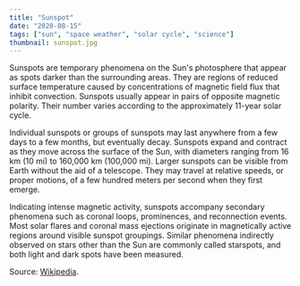 ```yaml
---
title: "Sunspot"
date: "2020-08-15"
tags: ["sun", "space weather", "solar cycle", "science"]
thumbnail: sunspot.jpg
---
```


Sunspots are temporary phenomena on the Sun's photosphere that appear as spots darker than the surrounding areas. They are regions of reduced surface temperature caused by concentrations of magnetic field flux that inhibit convection. Sunspots usually appear in pairs of opposite magnetic polarity. Their number varies according to the approximately 11-year solar cycle.

Individual sunspots or groups of sunspots may last anywhere from a few days to a few months, but eventually decay. Sunspots expand and contract as they move across the surface of the Sun, with diameters ranging from 16 km (10 mi) to 160,000 km (100,000 mi). Larger sunspots can be visible from Earth without the aid of a telescope. They may travel at relative speeds, or proper motions, of a few hundred meters per second when they first emerge.

Indicating intense magnetic activity, sunspots accompany secondary phenomena such as coronal loops, prominences, and reconnection events. Most solar flares and coronal mass ejections originate in magnetically active regions around visible sunspot groupings. Similar phenomena indirectly observed on stars other than the Sun are commonly called starspots, and both light and dark spots have been measured. 

Source: [Wikipedia](https://en.wikipedia.org/wiki/Sunspot).